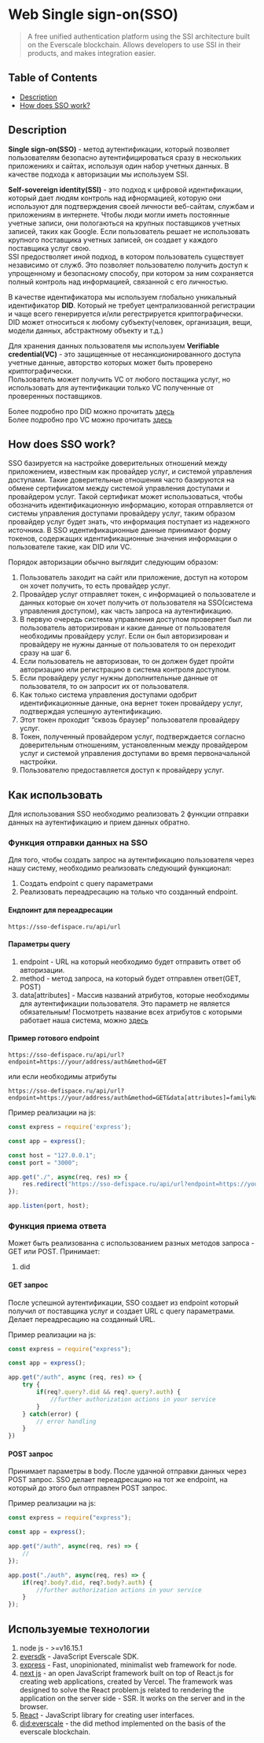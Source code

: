 # Web Single sign-on(SSO) 
> A free unified authentication platform using the SSI architecture built on the Everscale blockchain. Allows developers to use SSI in their products, and makes integration easier.


## Table of Contents

- [Description](#description)
- [How does SSO work?](#how-does-sso-work)

## Description

**Single sign-on(SSO)** - метод аутентификации, который позволяет пользователям безопасно аутентифицироваться сразу в нескольких приложениях и сайтах, используя один набор учетных данных. В качестве подхода к авторизации мы используем SSI.<br>

**Self-sovereign identity(SSI)** - это подход к цифровой идентификации, который дает людям контроль над ифнормацией, которую они используют для подтверждения своей личности веб-сайтам, службам и приложениям в интернете. Чтобы люди могли иметь постоянные учетные записи, они пологаються на крупных поставщиков учетных записей, таких как Google. Если пользователь решает не использовать крупного поставщика учетных записей, он создает у каждого поставщика услуг свою. <br>
SSI предостволяет иной подход, в котором пользователь существует независимо от служб. Это позволяет пользователю получить доступ к упрощенному и безопасному способу, при котором за ним сохраняется полный контроль над информацией, связанной с его личностью.<br>

В качестве идентификатора мы используем глобально уникальный идентификатор **DID**. Который не требует централизованной регистрации и чаще всего генерируется и/или регестрируется криптографически. DID может относиться к любому субъекту(человек, организация, вещи, модели данных, абстрактному объекту и т.д.)

Для хранения данных пользователя мы используем **Verifiable credential(VC)** - это защищенные от несанкционированного доступа учетные данные, авторство которых может быть проверено криптографически. <br> 
Пользователь может получить VC от любого постащика услуг, но использовать для аутентификации только VC полученные от проверенных поставщиков.


Более подробно про DID можно прочитать [здесь](https://www.w3.org/TR/did-core/)<br>
Более подробно про VC можно прочитать [здесь](https://www.w3.org/TR/vc-data-model/)


## How does SSO work?


SSO базируется на настройке доверительных отношений между приложением, известным как провайдер услуг, и системой управления доступами. Такие доверительные отношения часто базируются на обмене сертификатом между системой управления доступами и провайдером услуг. Такой сертификат может использоваться, чтобы обозначить идентификационную информацию, которая отправляется от системы управления доступами провайдеру услуг, таким образом провайдер услуг будет знать, что информация поступает из надежного источника. В SSO идентификационные данные принимают форму токенов, содержащих идентификационные значения информации о пользователе такие, как DID или VC.


Порядок авторизации обычно выглядит следующим образом:
1) Пользователь заходит на сайт или приложение, доступ на котором он хочет получить, то есть провайдер услуг.
2) Провайдер услуг отправляет токен, с информацией о пользователе и данных которые он хочет получить от пользователя на SSO(система управления доступом), как часть запроса на аутентификацию.
3) В первую очередь система управления доступом проверяет был ли пользователь авторизирован и какие данные от пользователя необходимы провайдеру услуг. Если он был авторизирован и провайдеру не нужны данные от пользователя то он переходит сразу на шаг 6.
4) Если пользователь не авторизован, то он должен будет пройти авторизацию или регистрацию в система контроля доступом.
5) Если провайдеру услуг нужны дополнительные данные от пользователя, то он запросит их от пользователя.
6) Как только система управления доступами одобрит идентификационные данные, она вернет токен провайдеру услуг, подтверждая успешную аутентификацию.
7) Этот токен проходит “сквозь браузер” пользователя провайдеру услуг.
8) Токен, полученный провайдером услуг, подтверждается согласно доверительным отношениям, установленным между провайдером услуг и системой управления доступами во время первоначальной настройки.
9) Пользователю предоставляется доступ к провайдеру услуг.


## Как использовать

Для использования SSO необходимо реализовать 2 функции отправки данных на аутентификацию и прием данных обратно.

### Функция отправки данных на SSO
Для того, чтобы создать запрос на аутентификацию пользователя через нашу систему, необходимо реализовать следующий функционал:
1) Создать endpoint с query параметрами
2) Реализовать переадресацию на только что созданный endpoint.

#### Ендпоинт для переадресации
```
https://sso-defispace.ru/api/url
```

#### Параметры query
1) endpoint - URL на который необходимо будет отправить ответ об авторизации.
2) method - метод запроса, на который будет отправлен ответ(GET, POST)
3) data\[attributes\] - Массив названий атрибутов, которые необходимы для аутентификации пользователя. Это параметр не является обязательным! Посмотреть название всех атрибутов с которыми работает наша система, можно [здесь](https://schema.org/)

#### Пример готового endpoint
```
https://sso-defispace.ru/api/url?endpoint=https://your/address/auth&method=GET
```
или если необходимы атрибуты
```
https://sso-defispace.ru/api/url?endpoint=https://your/address/auth&method=GET&data[attributes]=familyName&data[attributes]=givenName
```

Пример реализации на js:
```js
const express = require('express');

const app = express();

const host = "127.0.0.1";
const port = "3000";

app.get("./", async(req, res) => {
    res.redirect("https://sso-defispace.ru/api/url?endpoint=https://your/address/auth&method=GET&data[attributes]=familyName&data[attributes]=givenName"); //
});

app.listen(port, host);

```

### Функция приема ответа
Может быть реализованна с использованием разных методов запроса - GET или POST.
Принимает:
1) did

#### GET запрос
После успешной аутентификации, SSO создает из endpoint который получил от поставщика услуг и создает URL с query параметрами. Делает переадресацию на созданный URL.

Пример реализации на js:
```js
const express = require("express");

const app = express();

app.get("/auth", async (req, res) => {
    try {
        if(req?.query?.did && req?.query?.auth) {
            //further authorization actions in your service
        }
    } catch(error) {
        // error handling
    }
})

```

#### POST запрос
Принимает параметры в body. После удачной отправки данных через POST запрос. SSO делает переадресацию на тот же endpoint, на который до этого был отправлен POST запрос.

Пример реализации на js:
```js
const express = require("express");

const app = express();

app.get("/auth", async(req, res) => {
    //
});

app.post("./auth", async(req, res) => {
    if(req?.body?.did, req?.body?.auth) {
        //further authorization actions in your service
    }
});


```

## Используемые технологии
1) node js - >=v16.15.1
2) [eversdk](https://github.com/tonlabs/ever-sdk-js) - JavaScript Everscale SDK.
3) [express](https://www.npmjs.com/package/express) - Fast, unopinionated, minimalist web framework for node.
4) [next js](https://nextjs.org/) - an open JavaScript framework built on top of React.js for creating web applications, created by Vercel. The framework was designed to solve the React problem.js related to rendering the application on the server side - SSR. It works on the server and in the browser.
5) [React](https://ru.reactjs.org/) - JavaScript library for creating user interfaces.
6) [did:everscale](https://git.defispace.com/ssi-4/everscale-did-registry) - the did method implemented on the basis of the everscale blockchain.

